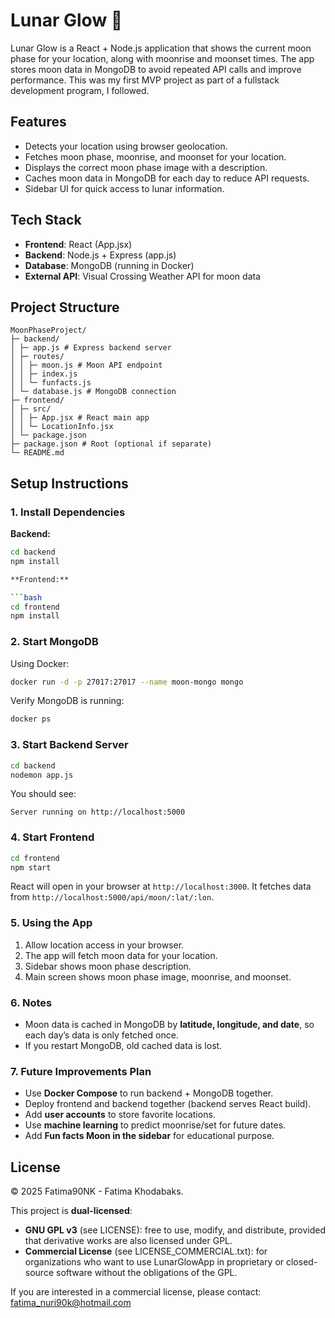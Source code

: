 # Lunar Glow 🌙

Lunar Glow is a React + Node.js application that shows the current moon phase for your location, along with moonrise and moonset times. The app stores moon data in MongoDB to avoid repeated API calls and improve performance. This was my first MVP project as part of a fullstack development program, I followed. 

## Features

- Detects your location using browser geolocation.
- Fetches moon phase, moonrise, and moonset for your location.
- Displays the correct moon phase image with a description.
- Caches moon data in MongoDB for each day to reduce API requests.
- Sidebar UI for quick access to lunar information.

## Tech Stack

- **Frontend**: React (App.jsx)  
- **Backend**: Node.js + Express (app.js)  
- **Database**: MongoDB (running in Docker)  
- **External API**: Visual Crossing Weather API for moon data  

## Project Structure

```
MoonPhaseProject/
├─ backend/
│ ├─ app.js # Express backend server
│ ├─ routes/
│ │ ├─ moon.js # Moon API endpoint
│ │ ├─ index.js
│ │ └─ funfacts.js
│ └─ database.js # MongoDB connection
├─ frontend/
│ ├─ src/
│ │ ├─ App.jsx # React main app
│ │ └─ LocationInfo.jsx
│ └─ package.json
├─ package.json # Root (optional if separate)
└─ README.md
```

## Setup Instructions

### 1. Install Dependencies

**Backend:**
```bash
cd backend
npm install

**Frontend:**

```bash
cd frontend
npm install
```

### 2. Start MongoDB

Using Docker:

```bash
docker run -d -p 27017:27017 --name moon-mongo mongo
```

Verify MongoDB is running:

```bash
docker ps
```

### 3. Start Backend Server

```bash
cd backend
nodemon app.js
```

You should see:

```
Server running on http://localhost:5000
```

### 4. Start Frontend

```bash
cd frontend
npm start
```

React will open in your browser at `http://localhost:3000`. It fetches data from `http://localhost:5000/api/moon/:lat/:lon`.

### 5. Using the App

1. Allow location access in your browser.
2. The app will fetch moon data for your location.
3. Sidebar shows moon phase description.
4. Main screen shows moon phase image, moonrise, and moonset.

### 6. Notes

* Moon data is cached in MongoDB by **latitude, longitude, and date**, so each day’s data is only fetched once.
* If you restart MongoDB, old cached data is lost.

### 7. Future Improvements Plan

* Use **Docker Compose** to run backend + MongoDB together.
* Deploy frontend and backend together (backend serves React build).
* Add **user accounts** to store favorite locations.
* Use **machine learning** to predict moonrise/set for future dates.
* Add **Fun facts Moon in the sidebar** for educational purpose.

## License

© 2025 Fatima90NK - Fatima Khodabaks.

This project is **dual-licensed**:

- **GNU GPL v3** (see LICENSE): free to use, modify, and distribute, provided
  that derivative works are also licensed under GPL.
- **Commercial License** (see LICENSE_COMMERCIAL.txt): for organizations who
  want to use LunarGlowApp in proprietary or closed-source software without
  the obligations of the GPL.

If you are interested in a commercial license, please contact:
fatima_nuri90k@hotmail.com


